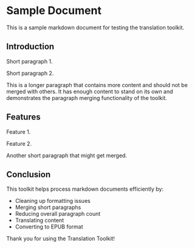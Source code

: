 # Sample Document

This is a sample markdown document for testing the translation toolkit.

## Introduction

Short paragraph 1.

Short paragraph 2.

This is a longer paragraph that contains more content and should not be merged with others. It has enough content to stand on its own and demonstrates the paragraph merging functionality of the toolkit.

## Features

Feature 1.

Feature 2.

Another short paragraph that might get merged.

## Conclusion

This toolkit helps process markdown documents efficiently by:
- Cleaning up formatting issues
- Merging short paragraphs
- Reducing overall paragraph count
- Translating content
- Converting to EPUB format

Thank you for using the Translation Toolkit!